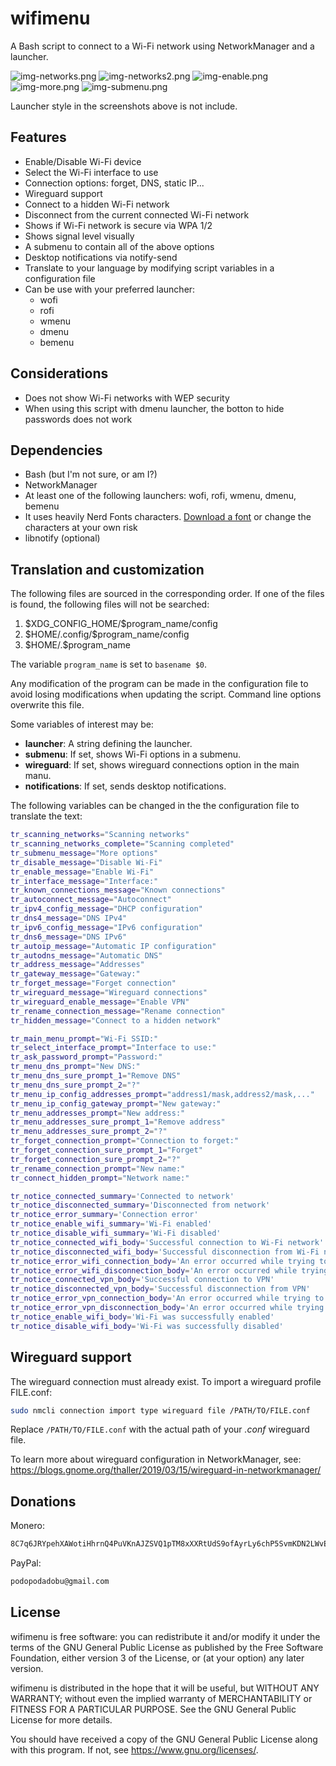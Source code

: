 # wifimenu

A Bash script to connect to a Wi-Fi network using NetworkManager and a launcher.

![img-networks.png](./Previews/img-networks.png)
![img-networks2.png](./Previews/img-networks2.png)
![img-enable.png](./Previews/img-enable.png)
![img-more.png](./Previews/img-more.png)
![img-submenu.png](./Previews/img-submenu.png)

Launcher style in the screenshots above is not include.

## Features

- Enable/Disable Wi-Fi device
- Select the Wi-Fi interface to use
- Connection options: forget, DNS, static IP...
- Wireguard support
- Connect to a hidden Wi-Fi network
- Disconnect from the current connected Wi-Fi network
- Shows if Wi-Fi network is secure via WPA 1/2
- Shows signal level visually
- A submenu to contain all of the above options
- Desktop notifications via notify-send
- Translate to your language by modifying script variables in a configuration file
- Can be use with your preferred launcher:
	- wofi
	- rofi
	- wmenu
	- dmenu
	- bemenu

## Considerations

- Does not show Wi-Fi networks with WEP security
- When using this script with dmenu launcher, the botton to hide passwords does not work

## Dependencies

- Bash (but I'm not sure, or am I?)
- NetworkManager
- At least one of the following launchers: wofi, rofi, wmenu, dmenu, bemenu
- It uses heavily Nerd Fonts characters. [Download a font](https://www.nerdfonts.com/) or change the characters at your own risk
- libnotify (optional)

## Translation and customization

The following files are sourced in the corresponding order. If one of the files is found, the following files will not be searched:

1. \$XDG\_CONFIG\_HOME/\$program\_name/config
2. \$HOME/.config/\$program\_name/config
3. \$HOME/.\$program\_name

The variable `program_name` is set to `basename $0`.

Any modification of the program can be made in the configuration file to avoid losing modifications when updating the script.
Command line options overwrite this file.

Some variables of interest may be:

- **launcher**: A string defining the launcher.
- **submenu**: If set, shows Wi-Fi options in a submenu.
- **wireguard**: If set, shows wireguard connections option in the main manu.
- **notifications**: If set, sends desktop notifications.

The following variables can be changed in the the configuration file to translate the text:

```bash
tr_scanning_networks="Scanning networks"
tr_scanning_networks_complete="Scanning completed"
tr_submenu_message="More options"
tr_disable_message="Disable Wi-Fi"
tr_enable_message="Enable Wi-Fi"
tr_interface_message="Interface:"
tr_known_connections_message="Known connections"
tr_autoconnect_message="Autoconnect"
tr_ipv4_config_message="DHCP configuration"
tr_dns4_message="DNS IPv4"
tr_ipv6_config_message="IPv6 configuration"
tr_dns6_message="DNS IPv6"
tr_autoip_message="Automatic IP configuration"
tr_autodns_message="Automatic DNS"
tr_address_message="Addresses"
tr_gateway_message="Gateway:"
tr_forget_message="Forget connection"
tr_wireguard_message="Wireguard connections"
tr_wireguard_enable_message="Enable VPN"
tr_rename_connection_message="Rename connection"
tr_hidden_message="Connect to a hidden network"

tr_main_menu_prompt="Wi-Fi SSID:"
tr_select_interface_prompt="Interface to use:"
tr_ask_password_prompt="Password:"
tr_menu_dns_prompt="New DNS:"
tr_menu_dns_sure_prompt_1="Remove DNS"
tr_menu_dns_sure_prompt_2="?"
tr_menu_ip_config_addresses_prompt="address1/mask,address2/mask,..."
tr_menu_ip_config_gateway_prompt="New gateway:"
tr_menu_addresses_prompt="New address:"
tr_menu_addresses_sure_prompt_1="Remove address"
tr_menu_addresses_sure_prompt_2="?"
tr_forget_connection_prompt="Connection to forget:"
tr_forget_connection_sure_prompt_1="Forget"
tr_forget_connection_sure_prompt_2="?"
tr_rename_connection_prompt="New name:"
tr_connect_hidden_prompt="Network name:"

tr_notice_connected_summary='Connected to network'
tr_notice_disconnected_summary='Disconnected from network'
tr_notice_error_summary='Connection error'
tr_notice_enable_wifi_summary='Wi-Fi enabled'
tr_notice_disable_wifi_summary='Wi-Fi disabled'
tr_notice_connected_wifi_body='Successful connection to Wi-Fi network'
tr_notice_disconnected_wifi_body='Successful disconnection from Wi-Fi network'
tr_notice_error_wifi_connection_body='An error occurred while trying to connect to the Wi-Fi network'
tr_notice_error_wifi_disconnection_body='An error occurred while trying to disconnect to the Wi-Fi network'
tr_notice_connected_vpn_body='Successful connection to VPN'
tr_notice_disconnected_vpn_body='Successful disconnection from VPN'
tr_notice_error_vpn_connection_body='An error occurred while trying to connect to the VPN'
tr_notice_error_vpn_disconnection_body='An error occurred while trying to disconnect to the VPN'
tr_notice_enable_wifi_body='Wi-Fi was successfully enabled'
tr_notice_disable_wifi_body='Wi-Fi was successfully disabled'
```

## Wireguard support

The wireguard connection must already exist. To import a wireguard profile FILE.conf:
```sh
sudo nmcli connection import type wireguard file /PATH/TO/FILE.conf
```
Replace `/PATH/TO/FILE.conf` with the actual path of your *.conf* wireguard file.

To learn more about wireguard configuration in NetworkManager, see: <https://blogs.gnome.org/thaller/2019/03/15/wireguard-in-networkmanager/>

## Donations

Monero:
```txt
8C7q6JRYpehXAWotiHhrnQ4PuVKnAJZSVQ1pTM8xXXRtUdS9ofAyrLy6chP5SvmKDN2LWvESLME8W897vdQGf4rM4DQchhw
```
PayPal:
```txt
podopodadobu@gmail.com
```

## License

wifimenu is free software: you can redistribute it and/or modify it under the terms of the GNU General Public License as published by the Free Software Foundation, either version 3 of the License, or (at your option) any later version.

wifimenu is distributed in the hope that it will be useful, but WITHOUT ANY WARRANTY; without even the implied warranty of MERCHANTABILITY or FITNESS FOR A PARTICULAR PURPOSE. See the GNU General Public License for more details.
 
You should have received a copy of the GNU General Public License along with this program. If not, see <https://www.gnu.org/licenses/>.
